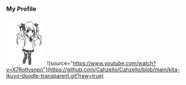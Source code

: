 ### My Profile

![teuing bang](https://github.com/cahzello/cahzello/blob/main/miku-kawaii.gif?raw=true)
![source="https://www.youtube.com/watch?v=X7RotIysnpo"](https://github.com/Cahzello/Cahzello/blob/main/kita-ikuyo-doodle-transparent.gif?raw=true)


<!--
**Cahzello/Cahzello** is a ✨ _special_ ✨ repository because its `README.md` (this file) appears on your GitHub profile.

Here are some ideas to get you started:

- 🔭 I’m currently working on ...
- 🌱 I’m currently learning ...
- 👯 I’m looking to collaborate on ...
- 🤔 I’m looking for help with ...
- 💬 Ask me about ...
- 📫 How to reach me: ...
- 😄 Pronouns: ...
- ⚡ Fun fact: ...
-->
